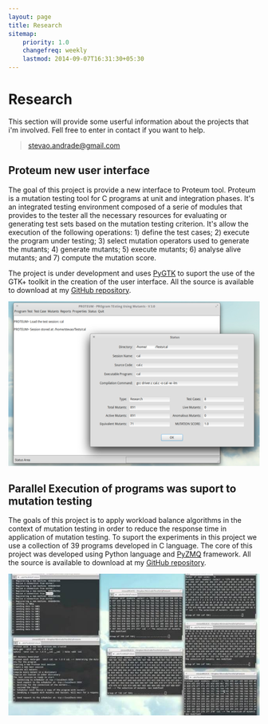 ```yaml
---
layout: page
title: Research
sitemap:
    priority: 1.0
    changefreq: weekly
    lastmod: 2014-09-07T16:31:30+05:30
---
```

# Research

This section will provide some userful information about the projects that i'm involved. Fell free to enter in contact if you want to help.

>stevao.andrade@gmail.com


## Proteum new user interface

The goal of this project is provide a new interface to Proteum tool. Proteum is a mutation testing tool for C programs at unit and integration phases. It's an integrated testing environment composed of a serie of modules that provides to the tester all the necessary resources for evaluating or generating test sets based on the mutation testing criterion. It's allow the execution of the following operations: 1) define the test cases; 2) execute the program under testing; 3) select mutation operators used to generate the mutants; 4) generate mutants; 5) execute mutants; 6) analyse alive mutants; and 7) compute the mutation score.

The project is under development and uses [PyGTK](www.pygtk.org) to suport the use of  the GTK+ toolkit in the creation of the user interface. All the source is available to download at my [GitHub repository](https://github.com/stevao-andrade/interface).

![Interface](/img/interface.png)

## Parallel Execution of programs was suport to mutation testing

The goals of this project is to apply workload balance algorithms in the context of mutation testing in order to reduce the response time in application of mutation testing. To suport the experiments in this project we use a collection of 39 programs developed in C language. The core of this project was developed using Python language and [PyZMQ](http://zeromq.org/) framework. All the source is available to download at my [GitHub repository](https://github.com/stevao-andrade/parallel_proteum).

![Proteum](/img/pproteum.jpg)
